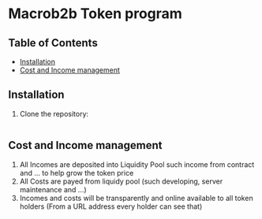# Macrob2b Token program

## Table of Contents
- [Installation](#installation)
- [Cost and Income management](#cost-income-management)


## Installation
1. Clone the repository: 
   ```bash

## Cost and Income management
1. All Incomes are deposited into Liquidity Pool such income from contract and ... to help grow the token price
2. All Costs are payed from liquidy pool (such developing, server maintenance and ...)  
3. Incomes and costs will be transparently and online available to all token holders (From a URL address every holder can see that)